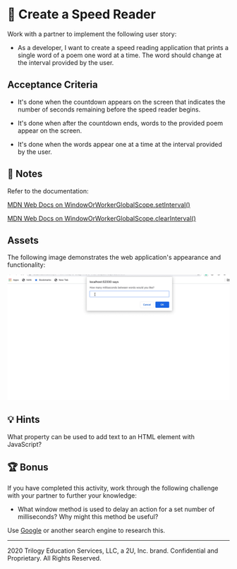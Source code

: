 # 📖 Create a Speed Reader

Work with a partner to implement the following user story:

* As a developer, I want to create a speed reading application that prints a single word of a poem one word at a time. The word should change at the interval provided by the user.

## Acceptance Criteria

* It's done when the countdown appears on the screen that indicates the number of seconds remaining before the speed reader begins.

* It's done when after the countdown ends, words to the provided poem appear on the screen.

* It's done when the words appear one at a time at the interval provided by the user.

## 📝 Notes

Refer to the documentation: 

[MDN Web Docs on WindowOrWorkerGlobalScope.setInterval()](https://developer.mozilla.org/en-US/docs/Web/API/WindowOrWorkerGlobalScope/setInterval)

[MDN Web Docs on WindowOrWorkerGlobalScope.clearInterval()](https://developer.mozilla.org/en-US/docs/Web/API/WindowOrWorkerGlobalScope/clearInterval)

## Assets

The following image demonstrates the web application's appearance and functionality:

![Demo](./images/demo1.gif)

## 💡 Hints

What property can be used to add text to an HTML element with JavaScript?

## 🏆 Bonus

If you have completed this activity, work through the following challenge with your partner to further your knowledge:

* What window method is used to delay an action for a set number of milliseconds? Why might this method be useful?

Use [Google](https://www.google.com) or another search engine to research this.

---
2020 Trilogy Education Services, LLC, a 2U, Inc. brand. Confidential and Proprietary. All Rights Reserved.

